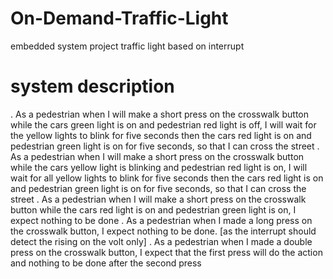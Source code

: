 # On-Demand-Traffic-Light
embedded system project traffic light based on interrupt
# system description 
. As a pedestrian when I will make a short press on the crosswalk button while the cars 
green light is on and pedestrian red light is off, I will wait for the yellow lights to blink 
for five seconds then the cars red light is on and pedestrian green light is on for five 
seconds, so that I can cross the street
. As a pedestrian when I will make a short press on the crosswalk button while the cars 
yellow light is blinking and pedestrian red light is on, I will wait for all yellow lights to 
blink for five seconds then the cars red light is on and pedestrian green light is on for 
five seconds, so that I can cross the street
. As a pedestrian when I will make a short press on the crosswalk button while the cars red 
light is on and pedestrian green light is on, I expect nothing to be done 
. As a pedestrian when I made a long press on the crosswalk button, I expect nothing to be 
done. [as the interrupt should detect the rising on the volt only] 
. As a pedestrian when I made a double press on the crosswalk button, I expect that the first 
press will do the action and nothing to be done after the second press
